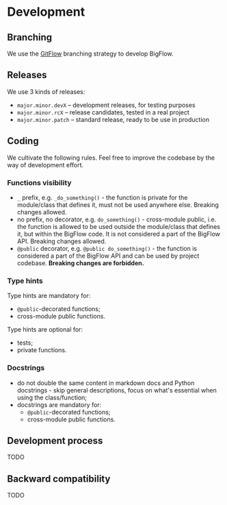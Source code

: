 # Development

## Branching

We use the [GitFlow](https://datasift.github.io/gitflow/IntroducingGitFlow.html) branching strategy to develop BigFlow.

## Releases

We use 3 kinds of releases:

* `major.minor.devX` – development releases, for testing purposes
* `major.minor.rcX` – release candidates, tested in a real project
* `major.minor.patch` – standard release, ready to be use in production

## Coding

We cultivate the following rules. Feel free to improve the codebase by the way of development effort.

### Functions visibility

* `_` prefix, e.g. `_do_something()` - the function is private for the module/class that defines it, must not be used anywhere else. Breaking changes allowed.
* no prefix, no decorator, e.g. `do_something()` - cross-module public, i.e. the function is allowed to be used outside the module/class that defines it, but within the BigFlow code. It is not considered a part of the BigFlow API. Breaking changes allowed.
* `@public` decorator, e.g. `@public do_something()` - the function is considered a part of the BigFlow API and can be used by project codebase. **Breaking changes are forbidden.**

### Type hints

Type hints are mandatory for:
* `@public`-decorated functions;
* cross-module public functions.

Type hints are optional for:
* tests;
* private functions.

### Docstrings

* do not double the same content in markdown docs and Python docstrings - skip general descriptions, focus on what's essential when using the class/function;
* docstrings are mandatory for:
  * `@public`-decorated functions;
  * cross-module public functions.

## Development process

TODO

## Backward compatibility

TODO